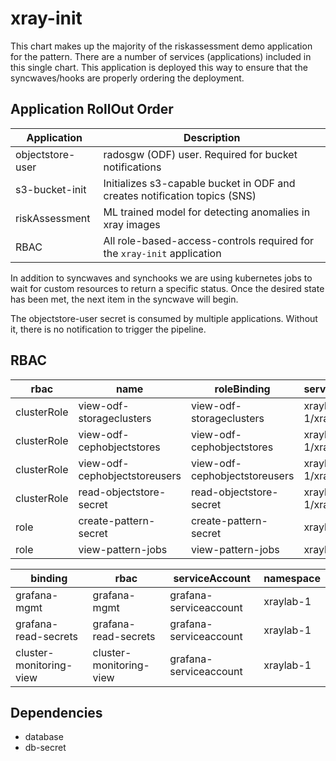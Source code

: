 # xray-init

This chart makes up the majority of the riskassessment demo application for the pattern. There are a number of services (applications) included
in this single chart. This application is deployed this way to ensure that the syncwaves/hooks are properly ordering the deployment.

## Application RollOut Order

|Application|Description|
|-----------|-----------|
|objectstore-user| radosgw (ODF) user. Required for bucket notifications|
|s3-bucket-init| Initializes s3-capable bucket in ODF and creates notification topics (SNS)|
|riskAssessment| ML trained model for detecting anomalies in xray images|
|RBAC| All role-based-access-controls required for the `xray-init` application|

In addition to syncwaves and synchooks we are using kubernetes jobs to wait for custom resources to return a specific status. Once the desired state has been met, the next item in the syncwave will begin.

The objectstore-user secret is consumed by multiple applications. Without it, there is no notification to trigger the pipeline.

## RBAC

|rbac|name|roleBinding|serviceAccount|namespace|
|----|----|-----------|--------------|---------|
|clusterRole|view-odf-storageclusters|view-odf-storageclusters|xraylab-1/xraylab-1-sa|n/a(clusterRole)|
|clusterRole|view-odf-cephobjectstores|view-odf-cephobjectstores|xraylab-1/xraylab-1-sa|n/a(clusterRole)|
|clusterRole|view-odf-cephobjectstoreusers|view-odf-cephobjectstoreusers|xraylab-1/xraylab-1-sa|n/a(clusterRole)|
|clusterRole|read-objectstore-secret|read-objectstore-secret|xraylab-1/xraylab-1-sa|n/a(clusterRole)|
|role|create-pattern-secret|create-pattern-secret|xraylab-1-sa|xraylab-1|
|role|view-pattern-jobs|view-pattern-jobs|xraylab-1-sa|xraylab-1|

|binding|rbac|serviceAccount|namespace|
|----|----|--------|-----|
|grafana-mgmt|grafana-mgmt|grafana-serviceaccount|xraylab-1|
|grafana-read-secrets|grafana-read-secrets|grafana-serviceaccount|xraylab-1|
|cluster-monitoring-view|cluster-monitoring-view|grafana-serviceaccount|xraylab-1|

## Dependencies

- database
- db-secret
